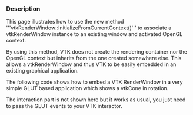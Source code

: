 ### Description

This page illustrates how to use the new method '''vtkRenderWindow::InitializeFromCurrentContext()''' to associate a vtkRenderWindow instance to an existing window and activated OpenGL context.

By using this method, VTK does not create the rendering container nor the OpenGL context but inherits from the one created somewhere else.
This allows a vtkRenderWindow and thus VTK to be easily embedded in an existing graphical application.

The following code shows how to embed a VTK RenderWindow in a very simple GLUT based application which shows a vtkCone in rotation.

The interaction part is not shown here but it works as usual, you just need to pass the GLUT events to your VTK interactor.
